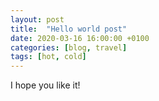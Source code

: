 ```yaml
---
layout: post
title:  "Hello world post"
date: 2020-03-16 16:00:00 +0100
categories: [blog, travel]
tags: [hot, cold]
---
```


I hope you like it!
